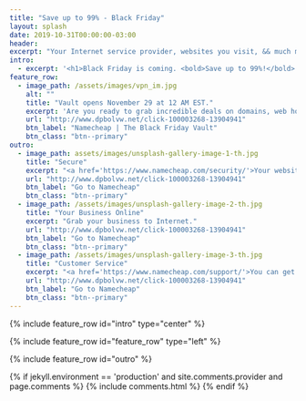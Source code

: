 ```yaml
---
title: "Save up to 99% - Black Friday"
layout: splash
date: 2019-10-31T00:00:00-03:00
header:
excerpt: "Your Internet service provider, websites you visit, && much more."
intro: 
  - excerpt: '<h1>Black Friday is coming. <bold>Save up to 99%!</bold>'
feature_row:
  - image_path: /assets/images/vpn_im.jpg
    alt: ""
    title: "Vault opens November 29 at 12 AM EST."
    excerpt: 'Are you ready to grab incredible deals on domains, web hosting, web security products, and much more?'
    url: "http://www.dpbolvw.net/click-100003268-13904941"
    btn_label: "Namecheap | The Black Friday Vault"
    btn_class: "btn--primary"
outro:
  - image_path: assets/images/unsplash-gallery-image-1-th.jpg
    title: "Secure"
    excerpt: "<a href='https://www.namecheap.com/security/'>Your website security and privacy comes first.</a>"
    url: "http://www.dpbolvw.net/click-100003268-13904941"
    btn_label: "Go to Namecheap"
    btn_class: "btn--primary"
  - image_path: /assets/images/unsplash-gallery-image-2-th.jpg
    title: "Your Business Online"
    excerpt: "Grab your business to Internet."
    url: "http://www.dpbolvw.net/click-100003268-13904941"
    btn_label: "Go to Namecheap"
    btn_class: "btn--primary"
  - image_path: /assets/images/unsplash-gallery-image-3-th.jpg
    title: "Customer Service"
    excerpt: "<a href='https://www.namecheap.com/support/'>You can get help, any time. 24/7.</a>"
    url: "http://www.dpbolvw.net/click-100003268-13904941"
    btn_label: "Go to Namecheap"
    btn_class: "btn--primary"
---
```


{% include feature_row id="intro" type="center" %}

{% include feature_row id="feature_row" type="left" %}

{% include feature_row id="outro" %}


{% if jekyll.environment == 'production' and site.comments.provider and page.comments %}
  {% include comments.html %}
{% endif %}

